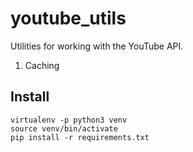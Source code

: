 # youtube_utils

Utilities for working with the YouTube API.

1. Caching


Install
-------

    virtualenv -p python3 venv
    source venv/bin/activate
    pip install -r requirements.txt

